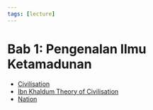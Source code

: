 ```yaml
---
tags: [lecture]
---
```


# Bab 1: Pengenalan Ilmu Ketamadunan

- [Civilisation](202308072126.md)
- [Ibn Khaldum Theory of Civilisation](202308082129.md)
- [Nation](202203011147.md)
